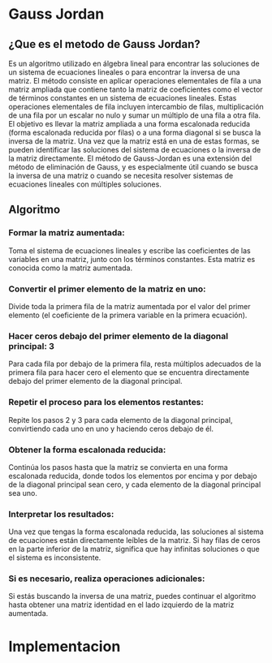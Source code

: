 # Gauss Jordan

## ¿Que es el metodo de Gauss Jordan?
  Es un algoritmo utilizado en álgebra lineal para encontrar las soluciones de un sistema de ecuaciones lineales o para encontrar la inversa de una matriz. 
  El método consiste en aplicar operaciones elementales de fila a una matriz ampliada que contiene tanto la matriz de coeficientes como el vector de términos 
  constantes en un sistema de ecuaciones lineales. Estas operaciones elementales de fila incluyen intercambio de filas, multiplicación de una fila por un escalar 
  no nulo y sumar un múltiplo de una fila a otra fila. El objetivo es llevar la matriz ampliada a una forma escalonada reducida (forma escalonada reducida por 
  filas) o a una forma diagonal si se busca la inversa de la matriz. Una vez que la matriz está en una de estas formas, se pueden identificar las soluciones del 
  sistema de ecuaciones o la inversa de la matriz directamente. El método de Gauss-Jordan es una extensión del método de eliminación de Gauss, y es especialmente 
  útil cuando se busca la inversa de una matriz o cuando se necesita resolver sistemas de ecuaciones lineales con múltiples soluciones.

## Algoritmo
### Formar la matriz aumentada: 
  Toma el sistema de ecuaciones lineales y escribe las coeficientes de las variables en una matriz, junto con 
  los términos constantes. Esta matriz es conocida como la matriz aumentada.

### Convertir el primer elemento de la matriz en uno: 
  Divide toda la primera fila de la matriz aumentada por el valor del primer elemento (el coeficiente de la 
  primera variable en la primera ecuación).

### Hacer ceros debajo del primer elemento de la diagonal principal: 3
  Para cada fila por debajo de la primera fila, resta múltiplos adecuados de la primera fila para hacer cero 
  el elemento que se encuentra directamente debajo 
  del primer elemento de la diagonal principal.

### Repetir el proceso para los elementos restantes: 
  Repite los pasos 2 y 3 para cada elemento de la diagonal principal, convirtiendo cada uno en uno y haciendo 
  ceros debajo de él.

### Obtener la forma escalonada reducida: 
  Continúa los pasos hasta que la matriz se convierta en una forma escalonada reducida, donde todos los elementos 
  por encima y por debajo de la diagonal principal sean cero, y cada elemento de la diagonal principal sea uno.

### Interpretar los resultados: 
  Una vez que tengas la forma escalonada reducida, las soluciones al sistema de ecuaciones están directamente leíbles 
  de la matriz. Si hay filas de ceros en la parte inferior de la matriz, significa que hay infinitas soluciones o que 
  el sistema es inconsistente.

### Si es necesario, realiza operaciones adicionales: 
  Si estás buscando la inversa de una matriz, puedes continuar el algoritmo hasta obtener una matriz identidad en el 
  lado izquierdo de la matriz aumentada.

  # Implementacion
  
